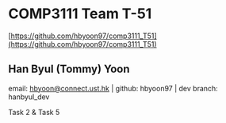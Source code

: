 # COMP3111 Team T-51

[https://github.com/hbyoon97/comp3111_T51](https://github.com/hbyoon97/comp3111_T51)

## Han Byul (Tommy) Yoon

email: hbyoon@connect.ust.hk | github: hbyoon97 | dev branch: hanbyul_dev

Task 2 & Task 5